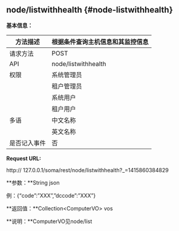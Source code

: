 ## node/listwithhealth {#node-listwithhealth}

**基本信息：**

| 方法描述 | 根据条件查询主机信息和其监控信息 |
| --- | --- |
| 请求方法 | POST |
| API | node/listwithhealth |
| 权限 | 系统管理员 | 是 |
|  | 租户管理员 | 是 |
|  | 系统用户 | 是 |
|  | 租户用户 | 是 |
| 多语 | 中文名称 | 根据条件查询主机信息和其监控信息 |
|  | 英文名称 | List hosts by condition |
| 是否记入事件 | 否 |

**Request URL:**

http:// 127.0.0.1/soma/rest/node/listwithhealth?_=1415860384829

**参数：**String json

例：{“code”:”XXX”,”dccode”:”XXX”}

**返回值：**Collection&lt;ComputerVO&gt; vos

**说明：**ComputerVO见node/list